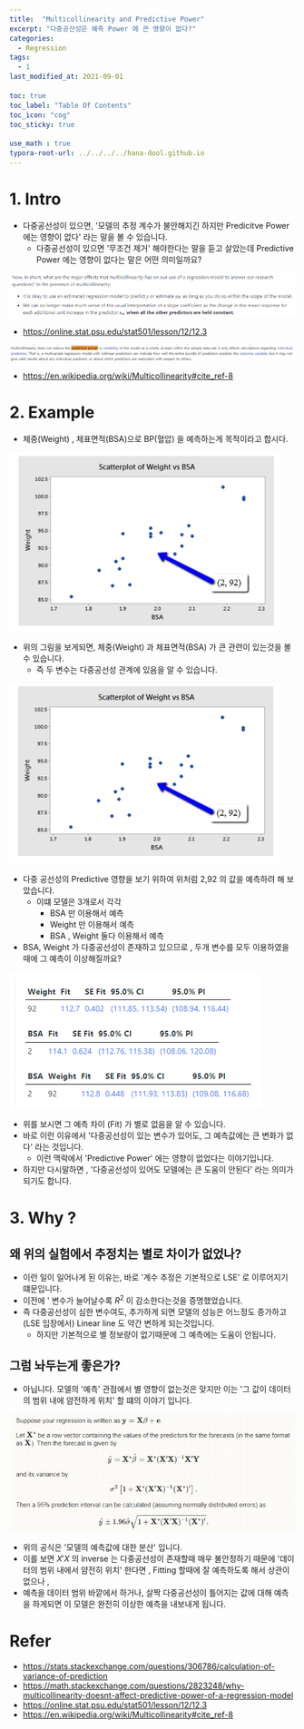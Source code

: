 ```yaml
---
title:  "Multicollinearity and Predictive Power"
excerpt: "다중공산성은 예측 Power 에 큰 영향이 없다?"
categories:
  - Regression
tags:
  - 1
last_modified_at: 2021-09-01

toc: true
toc_label: "Table Of Contents"
toc_icon: "cog"
toc_sticky: true

use_math : true
typora-root-url: ../../../../hana-dool.github.io
---
```


# 1. Intro

- 다중공선성이 있으면, '모델의 추정 계수가 불안해지긴 하지만 Predicitve Power 에는 영향이 없다' 라는 말을 볼 수 있습니다. 
  - 다중공선성이 있으면 '무조건 제거' 해야한다는 말을 듣고 살았는데 Predictive Power 에는 영향이 없다는 말은 어떤 의미일까요? 

![png](/assets/images/Stat/52_5.png)

- https://online.stat.psu.edu/stat501/lesson/12/12.3

![png](/assets/images/Stat/52_6.png)

- https://en.wikipedia.org/wiki/Multicollinearity#cite_ref-8

# 2. Example

- 체중(Weight) , 체표면적(BSA)으로 BP(혈압) 을 예측하는게 목적이라고 합시다.

![png](/assets/images/Stat/52_1.png)

- 위의 그림을 보게되면, 체중(Weight) 과 체표면적(BSA) 가 큰 관련이 있는것을 볼 수 있습니다. 
  - 즉 두 변수는 다중공선성 관계에 있음을 알 수 있습니다. 

![png](/assets/images/Stat/52_3.png)

- 다중 공선성의 Predictive 영향을 보기 위하여 위처럼 2,92 의 값을 예측하려 해 보았습니다. 
  - 이떄 모델은 3개로서 각각 
    - BSA 만 이용해서 예측 
    - Weight 만 이용해서 예측
    - BSA , Weight 둘다 이용해서 예측
- BSA, Weight 가 다중공선성이 존재하고 있으므로 , 두개 변수를 모두 이용하였을때에 그 예측이 이상해질까요?

![png](/assets/images/Stat/52_2.png)

- 위를 보시면 그 예측 차이 (Fit) 가 별로 없음을 알 수 있습니다. 
- 바로 이런 이유에서 '다중공선성이 있는 변수가 있어도, 그 예측값에는 큰 변화가 없다' 라는 것입니다.
  - 이런 맥락에서 'Predictive Power' 에는 영향이 없었다는 이야기입니다. 
- 하지만 다시말하면 , '다중공선성이 있어도 모델에는 큰 도움이 안된다' 라는 의미가 되기도 합니다.

# 3. Why ? 

## 왜 위의 실험에서 추정치는 별로 차이가 없었나? 

- 이런 일이 일어나게 된 이유는, 바로 '계수 추정은 기본적으로 LSE' 로 이루어지기 떄문입니다. 
- 이전에 ' 변수가 늘어날수록 $R^2$ 이 감소한다는것을 증명했었습니다.
- 즉 다중공선성이 심한 변수여도, 추가하게 되면 모델의 성능은 어느정도 증가하고 (LSE 입장에서) Linear line 도 약간 변하게 되는것입니다.  
  - 하지만 기본적으로 별 정보량이 없기때문에 그 예측에는 도움이 안됩니다.

## 그럼 놔두는게 좋은가?

- 아닙니다. 모델의 '예측' 관점에서 별 영향이 없는것은 맞지만 이는 '그 값이 데이터의 범위 내에 얌전하게 위치' 할 떄의 이야기 입니다. 

![png](/assets/images/Stat/52_7.png)

- 위의 공식은 '모델의 예측값에 대한 분산' 입니다. 
- 이를 보면  $X'X$ 의 inverse 는 다중공선성이 존재할때 매우 불안정하기 때문에 '데이터의 범위 내에서 얌전히 위치' 한다면 , Fitting 할때에 잘 예측하도록 해서 상관이 없으나 , 
- 예측을 데이터 범위 바깥에서 하거나, 살짝 다중공선성이 틀어지는 값에 대해 예측을 하게되면 이 모델은 완전히 이상한 예측을 내보내게 됩니다. 

# Refer

- https://stats.stackexchange.com/questions/306786/calculation-of-variance-of-prediction
- https://math.stackexchange.com/questions/2823248/why-multicollinearity-doesnt-affect-predictive-power-of-a-regression-model
- https://online.stat.psu.edu/stat501/lesson/12/12.3
- https://en.wikipedia.org/wiki/Multicollinearity#cite_ref-8
